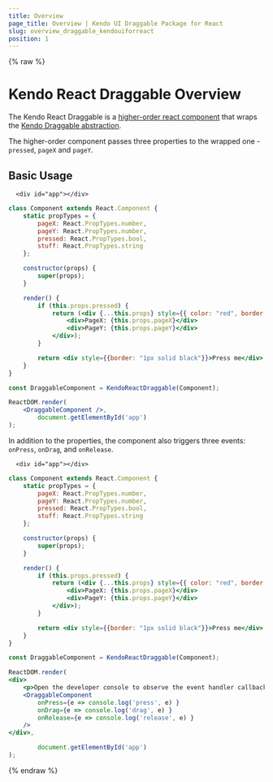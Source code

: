 ```yaml
---
title: Overview
page_title: Overview | Kendo UI Draggable Package for React
slug: overview_draggable_kendouiforreact
position: 1
---
```


{% raw %}
# Kendo React Draggable Overview

The Kendo React Draggable is a [higher-order react component](https://egghead.io/lessons/react-react-fundamentals-higher-order-components-replaces-mixins)
that wraps the [Kendo Draggable abstraction](https://github.com/telerik/kendo-draggable).

The higher-order component passes three properties to the wrapped one - `pressed`, `pageX` and `pageY`.

## Basic Usage

```html-preview
  <div id="app"></div>
```
```jsx
class Component extends React.Component {
    static propTypes = {
        pageX: React.PropTypes.number,
        pageY: React.PropTypes.number,
        pressed: React.PropTypes.bool,
        stuff: React.PropTypes.string
    };

    constructor(props) {
        super(props);
    }

    render() {
        if (this.props.pressed) {
            return (<div {...this.props} style={{ color: "red", border: "1px solid black" }}>
                <div>PageX: {this.props.pageX}</div>
                <div>PageY: {this.props.pageY}</div>
            </div>);
        }

        return <div style={{border: "1px solid black"}}>Press me</div>;
    }
}

const DraggableComponent = KendoReactDraggable(Component);

ReactDOM.render(
    <DraggableComponent />,
        document.getElementById('app')
);
```

In addition to the properties, the component also triggers three events: `onPress`, `onDrag`, and `onRelease`.

```html-preview
  <div id="app"></div>
```
```jsx
class Component extends React.Component {
    static propTypes = {
        pageX: React.PropTypes.number,
        pageY: React.PropTypes.number,
        pressed: React.PropTypes.bool,
        stuff: React.PropTypes.string
    };

    constructor(props) {
        super(props);
    }

    render() {
        if (this.props.pressed) {
            return (<div {...this.props} style={{ color: "red", border: "1px solid black" }}>
                <div>PageX: {this.props.pageX}</div>
                <div>PageY: {this.props.pageY}</div>
            </div>);
        }

        return <div style={{border: "1px solid black"}}>Press me</div>;
    }
}

const DraggableComponent = KendoReactDraggable(Component);

ReactDOM.render(
<div>
    <p>Open the developer console to observe the event handler callback results.</p>
    <DraggableComponent
        onPress={e => console.log('press', e) }
        onDrag={e => console.log('drag', e) }
        onRelease={e => console.log('release', e) }
    />
</div>,

        document.getElementById('app')
);
```

{% endraw %}
